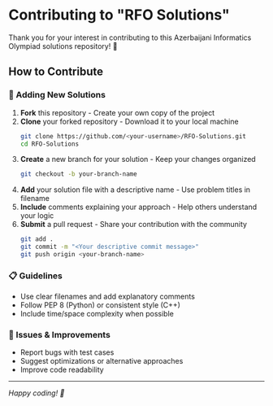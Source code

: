 # Contributing to "RFO Solutions"

Thank you for your interest in contributing to this Azerbaijani Informatics Olympiad solutions repository! 🎉

## How to Contribute

### 📝 Adding New Solutions

1. **Fork** this repository - Create your own copy of the project
2. **Clone** your forked repository - Download it to your local machine
   ```bash
   git clone https://github.com/<your-username>/RFO-Solutions.git
   cd RFO-Solutions
   ```
3. **Create** a new branch for your solution - Keep your changes organized
   ```bash
   git checkout -b your-branch-name
   ```
4. **Add** your solution file with a descriptive name - Use problem titles in filename
5. **Include** comments explaining your approach - Help others understand your logic
6. **Submit** a pull request - Share your contribution with the community
   ```bash
   git add .
   git commit -m "<Your descriptive commit message>"
   git push origin <your-branch-name>
   ```

### 📋 Guidelines

- Use clear filenames and add explanatory comments
- Follow PEP 8 (Python) or consistent style (C++)
- Include time/space complexity when possible

### 🐛 Issues & Improvements

- Report bugs with test cases
- Suggest optimizations or alternative approaches
- Improve code readability

---

_Happy coding! 🚀_
